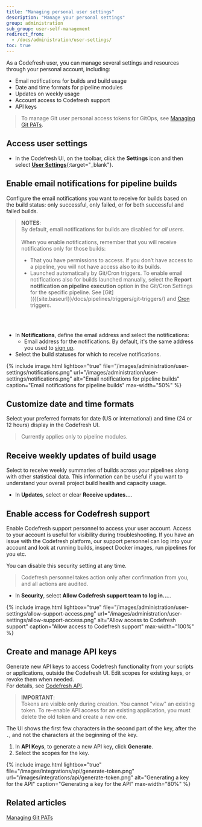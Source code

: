 ```yaml
---
title: "Managing personal user settings"
description: "Manage your personal settings"
group: administration
sub_group: user-self-management
redirect_from:
  - /docs/administration/user-settings/
toc: true
---
```


As a Codefresh user, you can manage several settings and resources through your personal account, including:

* Email notifications for builds and build usage
* Date and time formats for pipeline modules
* Updates on weekly usage
* Account access to Codefresh support
* API keys

> To manage Git user personal access tokens for GitOps, see [Managing Git PATs]({{site.baseurl}}/docs/administration/user-self-management/manage-pats).

## Access user settings
* In the Codefresh UI, on the toolbar, click the **Settings** icon and then select [**User Settings**](https://g.codefresh.io/user/settings){:target="\_blank"}.

## Enable email notifications for pipeline builds 

Configure the email notifications you want to receive for builds based on the build status: only successful, only failed, or for both successful and failed builds.  

>**NOTES**:  
By default, email notifications for builds are disabled for _all users_.<br><br> 
When you enable notifications, remember that you will receive notifications only for those builds:<br>
>- That you have permissions to access. If you don’t have access to a pipeline, you will not have access also to its builds.
>- Launched automatically by Git/Cron triggers. To enable email notifications also for builds launched manually, select the **Report notification on pipeline execution** option in the Git/Cron Settings for the specific pipeline. See [Git](({{site.baseurl}}/docs/pipelines/triggers/git-triggers/) and [Cron]({{site.baseurl}}/docs/pipelines/triggers/cron-triggers/) triggers.

<br><br>

* In **Notifications**, define the email address and select the notifications:    
  * Email address for the notifications. By default, it's the same address you used to [sign up]({{site.baseurl}}/docs/administration/account-user-management/create-codefresh-account/).
* Select the build statuses for which to receive notifications.


{% include image.html
lightbox="true"
file="/images/administration/user-settings/notifications.png"
url="/images/administration/user-settings/notifications.png"
alt="Email notifications for pipeline builds"
caption="Email notifications for pipeline builds"
max-width="50%"
%}

## Customize date and time formats

Select your preferred formats for date (US or international) and time (24 or 12 hours) display in the Codefresh UI.

>Currently applies only to pipeline modules. 



## Receive weekly updates of build usage

Select to receive weekly summaries of builds across your pipelines along with other statistical data. This information can be useful if you want to understand your overall project build health and capacity usage.

* In **Updates**, select or clear **Receive updates...**.


## Enable access for Codefresh support

Enable Codefresh support personnel to access your user account. Access to your account is useful for visibility during troubleshooting. If you have an issue with the Codefresh platform, our support personnel can log into your account and look at running builds, inspect Docker images, run pipelines for you etc.

You can disable this security setting at any time.

>Codefresh personnel takes action only after confirmation from you, and all actions are audited.

* In **Security**, select **Allow Codefresh support team to log in…**..


{% include image.html
lightbox="true"
file="/images/administration/user-settings/allow-support-access.png"
url="/images/administration/user-settings/allow-support-access.png"
alt="Allow access to Codefresh support"
caption="Allow access to Codefresh support"
max-width="100%"
%}




## Create and manage API keys

Generate new API keys to access Codefresh functionality from your scripts or applications, outside the Codefresh UI. Edit scopes for existing keys, or revoke them when needed.  
For details, see [Codefresh API]({{site.baseurl}}/docs/integrations/codefresh-api/#authentication-instructions).

>**IMPORTANT**:  
Tokens are visible only during creation. You cannot "view" an existing token. To re-enable API access for an existing application, you must delete the old token and create a new one.  

The UI shows the first few characters in the second part of the key, after the `.`, and not the characters at the beginning of the key.




1. In **API Keys**, to generate a new API key, click **Generate**.
1. Select the scopes for the key.


{% include image.html
lightbox="true"
file="/images/integrations/api/generate-token.png"
url="/images/integrations/api/generate-token.png"
alt="Generating a key for the API"
caption="Generating a key for the API"
max-width="80%"
%}

<!---
### API scopes
{: .table .table-bordered .table-hover}
| Pipeline scope  | Description   |
| ------------------------| ---------------- |
| **General**    | Row 1    |
| **Agent**/**Agents**   | Row 2    |
| **Analytics**    | Row 3    |
| **API**    | Row 4    |
| **API keys**     | Row 5    |
| **Audit**    | Row 6    |
| **Board**   | Row 7    |
| **Build**    | Row 8    |
| **Chart**    | Row 9    |
| **Cluster**/**Clusters**   | Row 10   |
| **Environments-V2**   | Control access to the Environment Dashboard with Kubernetes and Helm releases: <br>Read - View only access<br>Write - access .  |
| **Gen-AI**   | Row 12   |
| **GitHub Actions**   | Row 13   |
| **GitOps**   | Row 14   |
| **Helm**   | Row 15   |
| **Kubernetes**   | Row 16   |
| **Pipeline**   | Row 17   |
| **Project**   | Row 18   |
| **Repos**   | Row 19   |
| **Runner installation**   | Row 20   |
| **Step-Tyep**/**Step-Types**   | Row 21   |
| **Verification**   | Row 22   |
| **View**   | Row 23   |
-->

## Related articles
[Managing Git PATs]({{site.baseurl}}/docs/administration/user-self-management/manage-pats/) 




